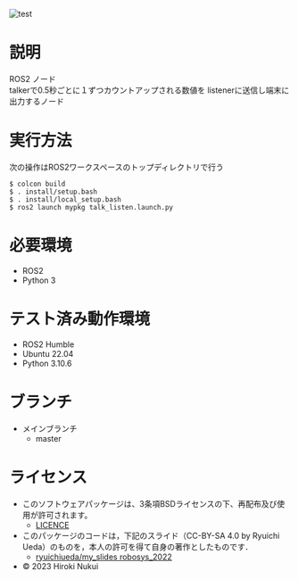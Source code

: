 ![test](https://github.com/hiroki142/mypkg/actions/workflows/test.yml/badge.svg)
# 説明
ROS2 ノード  
talkerで0.5秒ごとに１ずつカウントアップされる数値を
listenerに送信し端末に出力するノード

# 実行方法
次の操作はROS2ワークスペースのトップディレクトリで行う
```
$ colcon build
$ . install/setup.bash
$ . install/local_setup.bash
$ ros2 launch mypkg talk_listen.launch.py
```

# 必要環境
* ROS2
* Python 3

# テスト済み動作環境
* ROS2 Humble
* Ubuntu 22.04
* Python 3.10.6

# ブランチ
* メインブランチ
  * master

# ライセンス
* このソフトウェアパッケージは、3条項BSDライセンスの下、再配布及び使用が許可されます。
  * [LICENCE](https://github.com/hiroki142/mypkg/blob/master/LICENSE)
* このパッケージのコードは，下記のスライド（CC-BY-SA 4.0 by Ryuichi Ueda）のものを，本人の許可を得て自身の著作としたものです．
  * [ryuichiueda/my_slides robosys_2022](https://github.com/ryuichiueda/my_slides/tree/master/robosys_2022)
* © 2023 Hiroki Nukui

